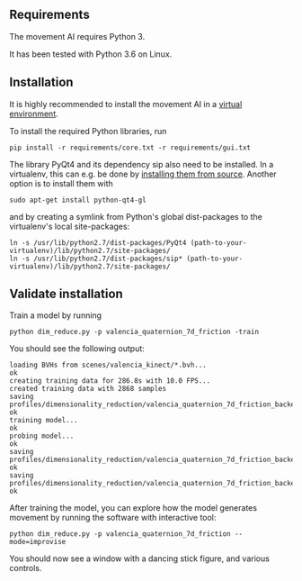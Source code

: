 ## Requirements

The movement AI requires Python 3.

It has been tested with Python 3.6 on Linux.

## Installation
It is highly recommended to install the movement AI in a [virtual environment](https://pypi.org/project/virtualenv/).

To install the required Python libraries, run
```
pip install -r requirements/core.txt -r requirements/gui.txt
```

The library PyQt4 and its dependency sip also need to be installed. In a virtualenv, this can e.g. be done by [installing them from source](https://www.riverbankcomputing.com/static/Docs/PyQt4/installation.html#installing-pyqt4). Another option is to install them with
  
```
sudo apt-get install python-qt4-gl
```

and by creating a symlink from Python's global dist-packages to the virtualenv's local site-packages:
```
ln -s /usr/lib/python2.7/dist-packages/PyQt4 (path-to-your-virtualenv)/lib/python2.7/site-packages/
ln -s /usr/lib/python2.7/dist-packages/sip* (path-to-your-virtualenv)/lib/python2.7/site-packages/
```

## Validate installation
Train a model by running
```
python dim_reduce.py -p valencia_quaternion_7d_friction -train
```

You should see the following output:

```
loading BVHs from scenes/valencia_kinect/*.bvh...
ok
creating training data for 286.8s with 10.0 FPS...
created training data with 2868 samples
saving profiles/dimensionality_reduction/valencia_quaternion_7d_friction_backend_only.data...
ok
training model...
ok
probing model...
ok
saving profiles/dimensionality_reduction/valencia_quaternion_7d_friction_backend_only.model...
ok
saving profiles/dimensionality_reduction/valencia_quaternion_7d_friction_backend_only.entity.model...
ok
```

After training the model, you can explore how the model generates movement by running the software with interactive tool: 
```
python dim_reduce.py -p valencia_quaternion_7d_friction --mode=improvise
```

You should now see a window with a dancing stick figure, and various controls.
